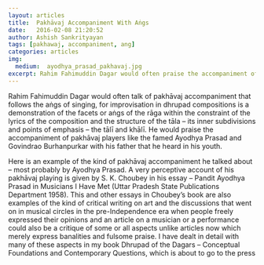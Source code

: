 ```yaml
---
layout: articles
title:  Pakhāvaj Accompaniment With Aṅgs
date:   2016-02-08 21:20:52
author: Ashish Sankrityayan
tags: [pakhawaj, accompaniment, ang]
categories: articles
img:
  medium:  ayodhya_prasad_pakhavaj.jpg
excerpt: Rahim Fahimuddin Dagar would often praise the accompaniment of pakhāvaj players like the famed Ayodhya Prasad and Govindrao Burhanpurkar with his father that he heard in his youth.
---
```

Rahim Fahimuddin Dagar would often talk of pakhāvaj accompaniment that follows the aṅgs of singing, for improvisation in dhrupad compositions is a demonstration of the facets or aṅgs of the rāga within the constraint of the lyrics of the composition and the structure of the tāla – its inner subdivisions and points of emphasis – the tālī and khālī. He  would praise the accompaniment of pakhāvaj players like the famed Ayodhya Prasad and Govindrao Burhanpurkar with his father that he heard in his youth.

Here is an example of the kind of pakhāvaj accompaniment he talked about – most probably by Ayodhya Prasad. A very perceptive account of his pakhāvaj playing is given by S. K. Choubey in his essay – Pandit Ayodhya Prasad in Musicians I Have Met (Uttar Pradesh State Publications Department 1958). This and other essays in Choubey’s book are also examples of the kind of critical writing on art and the discussions that went on in musical circles in the pre-Independence era when people freely expressed their opinions and an article on a musician or a performance could also be a critique of some or all aspects unlike articles now which merely express banalities and fulsome praise. I have dealt in detail with many of these aspects in my book Dhrupad of the Dagars – Conceptual Foundations and Contemporary Questions, which is about to go to the press
